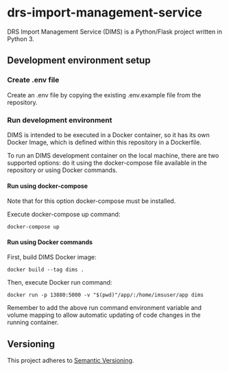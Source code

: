 # drs-import-management-service

DRS Import Management Service (DIMS) is a Python/Flask project written in Python 3.

## Development environment setup

### Create .env file

Create an .env file by copying the existing .env.example file from the repository.

### Run development environment

DIMS is intended to be executed in a Docker container, so it has its own Docker Image, which is defined within this repository in a Dockerfile.

To run an DIMS development container on the local machine, there are two supported options: do it using the docker-compose file available in the repository or using Docker commands.

#### Run using docker-compose

Note that for this option docker-compose must be installed.

Execute docker-compose up command:
````
docker-compose up
````

#### Run using Docker commands

First, build DIMS Docker image:
````
docker build --tag dims .
````

Then, execute Docker run command:
````
docker run -p 13880:5000 -v "$(pwd)"/app/:/home/imsuser/app dims
````

Remember to add the above run command environment variable and volume mapping to allow automatic updating of code changes in the running container.

## Versioning

This project adheres to [Semantic Versioning](http://semver.org/spec/v2.0.0.html).
